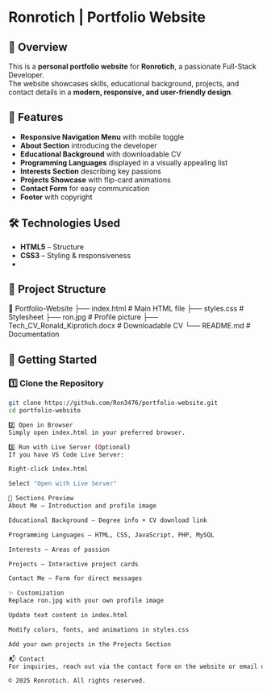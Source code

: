 # Ronrotich | Portfolio Website

## 📌 Overview
This is a **personal portfolio website** for **Ronrotich**, a passionate Full-Stack Developer.  
The website showcases skills, educational background, projects, and contact details in a **modern, responsive, and user-friendly design**.

## 🎯 Features
- **Responsive Navigation Menu** with mobile toggle
- **About Section** introducing the developer
- **Educational Background** with downloadable CV
- **Programming Languages** displayed in a visually appealing list
- **Interests Section** describing key passions
- **Projects Showcase** with flip-card animations
- **Contact Form** for easy communication
- **Footer** with copyright

## 🛠️ Technologies Used
- **HTML5** – Structure
- **CSS3** – Styling & responsiveness
- 

## 📂 Project Structure
📁 Portfolio-Website
├── index.html # Main HTML file
├── styles.css # Stylesheet
├── ron.jpg # Profile picture
├── Tech_CV_Ronald_Kiprotich.docx # Downloadable CV
└── README.md # Documentation


## 🚀 Getting Started

### 1️⃣ Clone the Repository
```bash
git clone https://github.com/Ron3476/portfolio-website.git
cd portfolio-website

2️⃣ Open in Browser
Simply open index.html in your preferred browser.

3️⃣ Run with Live Server (Optional)
If you have VS Code Live Server:

Right-click index.html

Select "Open with Live Server"

📸 Sections Preview
About Me – Introduction and profile image

Educational Background – Degree info + CV download link

Programming Languages – HTML, CSS, JavaScript, PHP, MySQL

Interests – Areas of passion

Projects – Interactive project cards

Contact Me – Form for direct messages

✨ Customization
Replace ron.jpg with your own profile image

Update text content in index.html

Modify colors, fonts, and animations in styles.css

Add your own projects in the Projects Section

📬 Contact
For inquiries, reach out via the contact form on the website or email directly.

© 2025 Ronrotich. All rights reserved.
